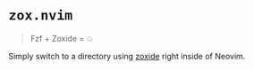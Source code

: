 # `zox.nvim`

> Fzf + Zoxide = 💥

Simply switch to a directory using [zoxide](https://github.com/ajeetdsouza/zoxide) right inside of Neovim.
